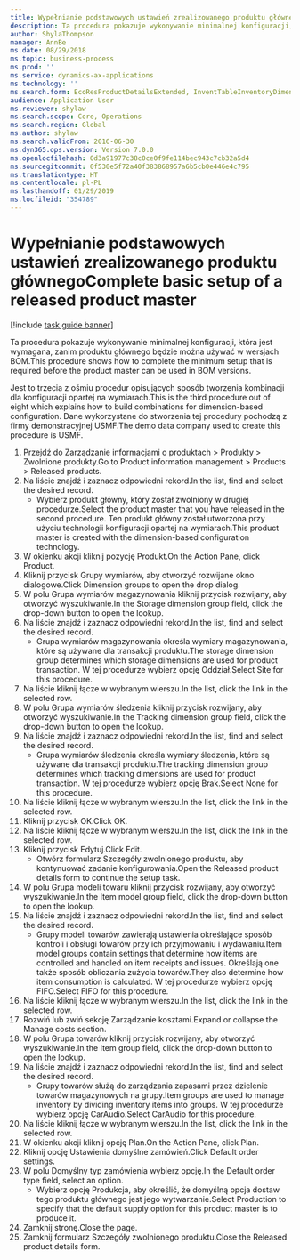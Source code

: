 ```yaml
---
title: Wypełnianie podstawowych ustawień zrealizowanego produktu głównego
description: Ta procedura pokazuje wykonywanie minimalnej konfiguracji, która jest wymagana, zanim produktu głównego będzie można używać w wersjach BOM.
author: ShylaThompson
manager: AnnBe
ms.date: 08/29/2018
ms.topic: business-process
ms.prod: ''
ms.service: dynamics-ax-applications
ms.technology: ''
ms.search.form: EcoResProductDetailsExtended, InventTableInventoryDimensionGroups, InventItemOrderSetup
audience: Application User
ms.reviewer: shylaw
ms.search.scope: Core, Operations
ms.search.region: Global
ms.author: shylaw
ms.search.validFrom: 2016-06-30
ms.dyn365.ops.version: Version 7.0.0
ms.openlocfilehash: 0d3a91977c38c0ce0f9fe114bec943c7cb32a5d4
ms.sourcegitcommit: 0f530e5f72a40f383868957a6b5cb0e446e4c795
ms.translationtype: HT
ms.contentlocale: pl-PL
ms.lasthandoff: 01/29/2019
ms.locfileid: "354789"
---
```

# <a name="complete-basic-setup-of-a-released-product-master"></a><span data-ttu-id="ea01a-103">Wypełnianie podstawowych ustawień zrealizowanego produktu głównego</span><span class="sxs-lookup"><span data-stu-id="ea01a-103">Complete basic setup of a released product master</span></span>

[!include [task guide banner](../../includes/task-guide-banner.md)]

<span data-ttu-id="ea01a-104">Ta procedura pokazuje wykonywanie minimalnej konfiguracji, która jest wymagana, zanim produktu głównego będzie można używać w wersjach BOM.</span><span class="sxs-lookup"><span data-stu-id="ea01a-104">This procedure shows how to complete the minimum setup that is required before the product master can be used in BOM versions.</span></span>

<span data-ttu-id="ea01a-105">Jest to trzecia z ośmiu procedur opisujących sposób tworzenia kombinacji dla konfiguracji opartej na wymiarach.</span><span class="sxs-lookup"><span data-stu-id="ea01a-105">This is the third procedure out of eight which explains how to build combinations for dimension-based configuration.</span></span> <span data-ttu-id="ea01a-106">Dane wykorzystane do stworzenia tej procedury pochodzą z firmy demonstracyjnej USMF.</span><span class="sxs-lookup"><span data-stu-id="ea01a-106">The demo data company used to create this procedure is USMF.</span></span>

1. <span data-ttu-id="ea01a-107">Przejdź do Zarządzanie informacjami o produktach > Produkty > Zwolnione produkty.</span><span class="sxs-lookup"><span data-stu-id="ea01a-107">Go to Product information management > Products > Released products.</span></span>
2. <span data-ttu-id="ea01a-108">Na liście znajdź i zaznacz odpowiedni rekord.</span><span class="sxs-lookup"><span data-stu-id="ea01a-108">In the list, find and select the desired record.</span></span>
    * <span data-ttu-id="ea01a-109">Wybierz produkt główny, który został zwolniony w drugiej procedurze.</span><span class="sxs-lookup"><span data-stu-id="ea01a-109">Select the product master that you have released in the second procedure.</span></span> <span data-ttu-id="ea01a-110">Ten produkt główny został utworzona przy użyciu technologii konfiguracji opartej na wymiarach.</span><span class="sxs-lookup"><span data-stu-id="ea01a-110">This product master is created with the dimension-based configuration technology.</span></span>  
3. <span data-ttu-id="ea01a-111">W okienku akcji kliknij pozycję Produkt.</span><span class="sxs-lookup"><span data-stu-id="ea01a-111">On the Action Pane, click Product.</span></span>
4. <span data-ttu-id="ea01a-112">Kliknij przycisk Grupy wymiarów, aby otworzyć rozwijane okno dialogowe.</span><span class="sxs-lookup"><span data-stu-id="ea01a-112">Click Dimension groups to open the drop dialog.</span></span>
5. <span data-ttu-id="ea01a-113">W polu Grupa wymiarów magazynowania kliknij przycisk rozwijany, aby otworzyć wyszukiwanie.</span><span class="sxs-lookup"><span data-stu-id="ea01a-113">In the Storage dimension group field, click the drop-down button to open the lookup.</span></span>
6. <span data-ttu-id="ea01a-114">Na liście znajdź i zaznacz odpowiedni rekord.</span><span class="sxs-lookup"><span data-stu-id="ea01a-114">In the list, find and select the desired record.</span></span>
    * <span data-ttu-id="ea01a-115">Grupa wymiarów magazynowania określa wymiary magazynowania, które są używane dla transakcji produktu.</span><span class="sxs-lookup"><span data-stu-id="ea01a-115">The storage dimension group determines which storage dimensions are used for product transaction.</span></span> <span data-ttu-id="ea01a-116">W tej procedurze wybierz opcję Oddział.</span><span class="sxs-lookup"><span data-stu-id="ea01a-116">Select Site for this procedure.</span></span>  
7. <span data-ttu-id="ea01a-117">Na liście kliknij łącze w wybranym wierszu.</span><span class="sxs-lookup"><span data-stu-id="ea01a-117">In the list, click the link in the selected row.</span></span>
8. <span data-ttu-id="ea01a-118">W polu Grupa wymiarów śledzenia kliknij przycisk rozwijany, aby otworzyć wyszukiwanie.</span><span class="sxs-lookup"><span data-stu-id="ea01a-118">In the Tracking dimension group field, click the drop-down button to open the lookup.</span></span>
9. <span data-ttu-id="ea01a-119">Na liście znajdź i zaznacz odpowiedni rekord.</span><span class="sxs-lookup"><span data-stu-id="ea01a-119">In the list, find and select the desired record.</span></span>
    * <span data-ttu-id="ea01a-120">Grupa wymiarów śledzenia określa wymiary śledzenia, które są używane dla transakcji produktu.</span><span class="sxs-lookup"><span data-stu-id="ea01a-120">The tracking dimension group determines which tracking dimensions are used for product transaction.</span></span> <span data-ttu-id="ea01a-121">W tej procedurze wybierz opcję Brak.</span><span class="sxs-lookup"><span data-stu-id="ea01a-121">Select None for this procedure.</span></span>  
10. <span data-ttu-id="ea01a-122">Na liście kliknij łącze w wybranym wierszu.</span><span class="sxs-lookup"><span data-stu-id="ea01a-122">In the list, click the link in the selected row.</span></span>
11. <span data-ttu-id="ea01a-123">Kliknij przycisk OK.</span><span class="sxs-lookup"><span data-stu-id="ea01a-123">Click OK.</span></span>
12. <span data-ttu-id="ea01a-124">Na liście kliknij łącze w wybranym wierszu.</span><span class="sxs-lookup"><span data-stu-id="ea01a-124">In the list, click the link in the selected row.</span></span>
13. <span data-ttu-id="ea01a-125">Kliknij przycisk Edytuj.</span><span class="sxs-lookup"><span data-stu-id="ea01a-125">Click Edit.</span></span>
    * <span data-ttu-id="ea01a-126">Otwórz formularz Szczegóły zwolnionego produktu, aby kontynuować zadanie konfigurowania.</span><span class="sxs-lookup"><span data-stu-id="ea01a-126">Open the Released product details form to continue the setup task.</span></span>  
14. <span data-ttu-id="ea01a-127">W polu Grupa modeli towaru kliknij przycisk rozwijany, aby otworzyć wyszukiwanie.</span><span class="sxs-lookup"><span data-stu-id="ea01a-127">In the Item model group field, click the drop-down button to open the lookup.</span></span>
15. <span data-ttu-id="ea01a-128">Na liście znajdź i zaznacz odpowiedni rekord.</span><span class="sxs-lookup"><span data-stu-id="ea01a-128">In the list, find and select the desired record.</span></span>
    * <span data-ttu-id="ea01a-129">Grupy modeli towarów zawierają ustawienia określające sposób kontroli i obsługi towarów przy ich przyjmowaniu i wydawaniu.</span><span class="sxs-lookup"><span data-stu-id="ea01a-129">Item model groups contain settings that determine how items are controlled and handled on item receipts and issues.</span></span> <span data-ttu-id="ea01a-130">Określają one także sposób obliczania zużycia towarów.</span><span class="sxs-lookup"><span data-stu-id="ea01a-130">They also determine how item consumption is calculated.</span></span> <span data-ttu-id="ea01a-131">W tej procedurze wybierz opcję FIFO.</span><span class="sxs-lookup"><span data-stu-id="ea01a-131">Select   FIFO for this procedure.</span></span>  
16. <span data-ttu-id="ea01a-132">Na liście kliknij łącze w wybranym wierszu.</span><span class="sxs-lookup"><span data-stu-id="ea01a-132">In the list, click the link in the selected row.</span></span>
17. <span data-ttu-id="ea01a-133">Rozwiń lub zwiń sekcję Zarządzanie kosztami.</span><span class="sxs-lookup"><span data-stu-id="ea01a-133">Expand or collapse the Manage costs section.</span></span>
18. <span data-ttu-id="ea01a-134">W polu Grupa towarów kliknij przycisk rozwijany, aby otworzyć wyszukiwanie.</span><span class="sxs-lookup"><span data-stu-id="ea01a-134">In the Item group field, click the drop-down button to open the lookup.</span></span>
19. <span data-ttu-id="ea01a-135">Na liście znajdź i zaznacz odpowiedni rekord.</span><span class="sxs-lookup"><span data-stu-id="ea01a-135">In the list, find and select the desired record.</span></span>
    * <span data-ttu-id="ea01a-136">Grupy towarów służą do zarządzania zapasami przez dzielenie towarów magazynowych na grupy.</span><span class="sxs-lookup"><span data-stu-id="ea01a-136">Item groups are used to manage inventory by dividing inventory items into groups.</span></span> <span data-ttu-id="ea01a-137">W tej procedurze wybierz opcję CarAudio.</span><span class="sxs-lookup"><span data-stu-id="ea01a-137">Select   CarAudio for this procedure.</span></span>  
20. <span data-ttu-id="ea01a-138">Na liście kliknij łącze w wybranym wierszu.</span><span class="sxs-lookup"><span data-stu-id="ea01a-138">In the list, click the link in the selected row.</span></span>
21. <span data-ttu-id="ea01a-139">W okienku akcji kliknij opcję Plan.</span><span class="sxs-lookup"><span data-stu-id="ea01a-139">On the Action Pane, click Plan.</span></span>
22. <span data-ttu-id="ea01a-140">Kliknij opcję Ustawienia domyślne zamówień.</span><span class="sxs-lookup"><span data-stu-id="ea01a-140">Click Default order settings.</span></span>
23. <span data-ttu-id="ea01a-141">W polu Domyślny typ zamówienia wybierz opcję.</span><span class="sxs-lookup"><span data-stu-id="ea01a-141">In the Default order type field, select an option.</span></span>
    * <span data-ttu-id="ea01a-142">Wybierz opcję Produkcja, aby określić, że domyślną opcja dostaw tego produktu głównego jest jego wytwarzanie.</span><span class="sxs-lookup"><span data-stu-id="ea01a-142">Select Production to specify that the default supply option for this product master is to produce it.</span></span>  
24. <span data-ttu-id="ea01a-143">Zamknij stronę.</span><span class="sxs-lookup"><span data-stu-id="ea01a-143">Close the page.</span></span>
25. <span data-ttu-id="ea01a-144">Zamknij formularz Szczegóły zwolnionego produktu.</span><span class="sxs-lookup"><span data-stu-id="ea01a-144">Close the Released product details form.</span></span>

